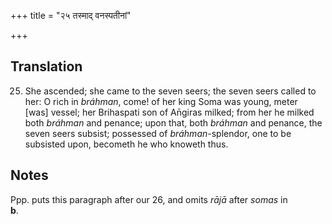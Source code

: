 +++
title = "२५ तस्माद् वनस्पतीनां"

+++
## Translation
25. She ascended; she came to the seven seers; the seven seers called to  
her: O rich in *bráhman*, come! of her king Soma was young, meter  
\[was\] vessel; her Brihaspati son of An̄giras milked; from her he milked  
both *bráhman* and penance; upon that, both *bráhman* and penance, the  
seven seers subsist; possessed of *bráhman*-splendor, one to be  
subsisted upon, becometh he who knoweth thus.

## Notes
Ppp. puts this paragraph after our 26, and omits *rājā* after *somas* in  
**b**.
